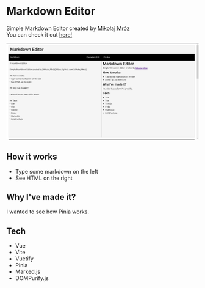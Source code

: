 # Markdown Editor

Simple Markdown Editor created by [Mikołaj Mróz](https://github.com/Mikolaj-Mroz)  
You can check it out [here!](https://mikolaj-mroz.github.io/vue-markdown-editor/)

![example](example.png)

## How it works
* Type some markdown on the left
* See HTML on the right

## Why I've made it?

I wanted to see how Pinia works.

## Tech
* Vue
* Vite
* Vuetify
* Pinia
* Marked.js
* DOMPurify.js
